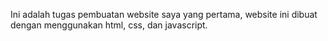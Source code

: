 Ini adalah tugas pembuatan website saya yang pertama, website ini dibuat dengan menggunakan html, css, dan javascript.
